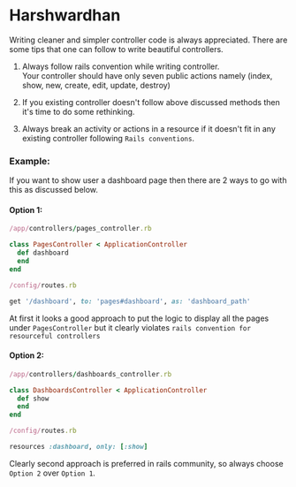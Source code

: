 Harshwardhan
============

Writing cleaner and simpler controller code is always appreciated.
There are some tips that one can follow to write beautiful controllers.

1. Always follow rails convention while writing controller.  
  Your controller should have only seven public actions namely (index, show, new, create, edit, update, destroy)

2. If you existing controller doesn't follow above discussed methods then it's time to do some rethinking.

3. Always break an activity or actions in a resource if it doesn't fit in any existing controller following `Rails conventions`.

### Example:
If you want to show user a dashboard page then there are 2 ways to go with this as discussed below.

#### Option 1:
~~~ruby
/app/controllers/pages_controller.rb

class PagesController < ApplicationController
  def dashboard
  end
end

/config/routes.rb

get '/dashboard', to: 'pages#dashboard', as: 'dashboard_path'
~~~

At first it looks a good approach to put the logic to display all the pages under `PagesController` but it clearly violates `rails convention for resourceful controllers`

#### Option 2:
~~~ruby
/app/controllers/dashboards_controller.rb

class DashboardsController < ApplicationController
  def show
  end
end

/config/routes.rb

resources :dashboard, only: [:show]
~~~

Clearly second approach is preferred in rails community, so always choose `Option 2` over `Option 1`.
